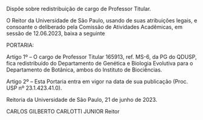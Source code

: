Dispõe sobre redistribuição de cargo de Professor Titular.

O Reitor da Universidade de São Paulo, usando de suas atribuições legais, e consoante o deliberado pela Comissão de Atividades Acadêmicas, em sessão de 12.06.2023, baixa a seguinte

PORTARIA:

Artigo 1º – O cargo de Professor Titular 165913, ref. MS-6, da PG do QDUSP, fica redistribuído do Departamento de Genética e Biologia Evolutiva para o Departamento de Botânica, ambos do Instituto de Biociências.

Artigo 2º – Esta Portaria entra em vigor na data de sua publicação (Proc. USP nº 23.1.423.41.0).

Reitoria da Universidade de São Paulo, 21 de junho de 2023.

CARLOS GILBERTO CARLOTTI JUNIOR
Reitor